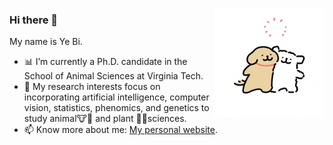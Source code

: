 <p align="left">
<img src="https://github.com/yebigithub/yebigithub/blob/main/线条小狗_好朋友.gif" align="right" width='35%' height='35%'>
  
<p align="left">

### Hi there 👋
My name is Ye Bi.
 - 📊 I’m currently a Ph.D. candidate in the School of Animal Sciences at Virginia Tech.  
 - 🌟 My research interests focus on incorporating artificial intelligence, computer vision, statistics, phenomics, and genetics to study animal🐮🐷 and plant 🌱🌾sciences.
 - 📫 Know more about me: [My personal website](https://yebigithub.github.io/).

</p> 
